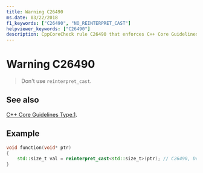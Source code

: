 ```yaml
---
title: Warning C26490
ms.date: 03/22/2018
f1_keywords: ["C26490", "NO_REINTERPRET_CAST"]
helpviewer_keywords: ["C26490"]
description: CppCoreCheck rule C26490 that enforces C++ Core Guidelines Type.1
---
```

# Warning C26490

> Don't use `reinterpret_cast`.

## See also

[C++ Core Guidelines Type.1](https://github.com/isocpp/CppCoreGuidelines/blob/master/CppCoreGuidelines.md#SS-type).

## Example

```cpp
void function(void* ptr)
{
    std::size_t val = reinterpret_cast<std::size_t>(ptr); // C26490, Don't use reinterpret_cast
}
```
